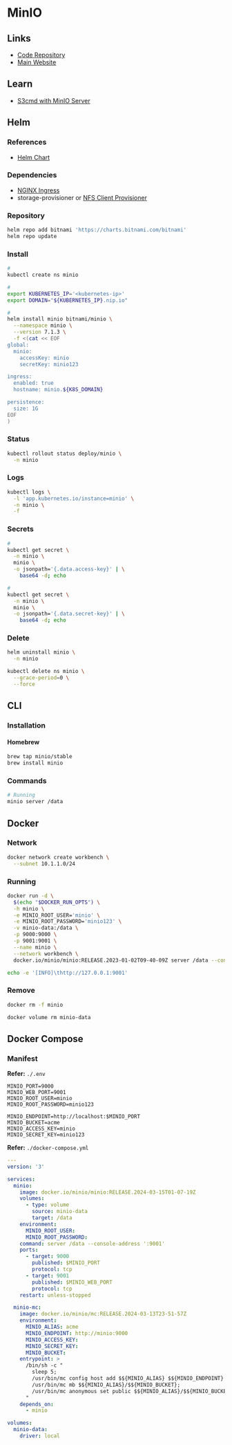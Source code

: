 # MinIO

<!--
helm3 install minio --namespace minio --create-namespace minio/minio-operator --version 4.1.0 -f kubernetes/manifests/minio-operator-values.yaml

https://github.com/jsa4000/Observable-Distributed-System/blob/7601330d7cba1532857b9933c7e673f311a50e44/kubernetes/manifests/minio-create-buckets.yaml
-->

## Links

- [Code Repository](https://github.com/minio/minio)
- [Main Website](https://min.io)

## Learn

- [S3cmd with MinIO Server](https://docs.min.io/docs/s3cmd-with-minio)

## Helm

### References

- [Helm Chart](https://github.com/bitnami/charts/tree/master/bitnami/minio)

### Dependencies

- [NGINX Ingress](/nginx-ingress.md)
- storage-provisioner or [NFS Client Provisioner](/nfs-client-provisioner.md)

### Repository

```sh
helm repo add bitnami 'https://charts.bitnami.com/bitnami'
helm repo update
```

### Install

```sh
#
kubectl create ns minio

#
export KUBERNETES_IP='<kubernetes-ip>'
export DOMAIN="${KUBERNETES_IP}.nip.io"

#
helm install minio bitnami/minio \
  --namespace minio \
  --version 7.1.3 \
  -f <(cat << EOF
global:
  minio:
    accessKey: minio
    secretKey: minio123

ingress:
  enabled: true
  hostname: minio.${K8S_DOMAIN}

persistence:
  size: 1G
EOF
)
```

### Status

```sh
kubectl rollout status deploy/minio \
  -n minio
```

### Logs

```sh
kubectl logs \
  -l 'app.kubernetes.io/instance=minio' \
  -n minio \
  -f
```

### Secrets

```sh
#
kubectl get secret \
  -n minio \
  minio \
  -o jsonpath='{.data.access-key}' | \
    base64 -d; echo

#
kubectl get secret \
  -n minio \
  minio \
  -o jsonpath='{.data.secret-key}' | \
    base64 -d; echo
```

### Delete

```sh
helm uninstall minio \
  -n minio

kubectl delete ns minio \
  --grace-period=0 \
  --force
```

## CLI

### Installation

#### Homebrew

```sh
brew tap minio/stable
brew install minio
```

### Commands

```sh
# Running
minio server /data
```

## Docker

### Network

```sh
docker network create workbench \
  --subnet 10.1.1.0/24
```

### Running

```sh
docker run -d \
  $(echo "$DOCKER_RUN_OPTS") \
  -h minio \
  -e MINIO_ROOT_USER='minio' \
  -e MINIO_ROOT_PASSWORD='minio123' \
  -v minio-data:/data \
  -p 9000:9000 \
  -p 9001:9001 \
  --name minio \
  --network workbench \
  docker.io/minio/minio:RELEASE.2023-01-02T09-40-09Z server /data --console-address ':9001'
```

```sh
echo -e '[INFO]\thttp://127.0.0.1:9001'
```

### Remove

```sh
docker rm -f minio

docker volume rm minio-data
```

## Docker Compose

### Manifest

**Refer:** `./.env`

```env
MINIO_PORT=9000
MINIO_WEB_PORT=9001
MINIO_ROOT_USER=minio
MINIO_ROOT_PASSWORD=minio123

MINIO_ENDPOINT=http://localhost:$MINIO_PORT
MINIO_BUCKET=acme
MINIO_ACCESS_KEY=minio
MINIO_SECRET_KEY=minio123
```

**Refer:** `./docker-compose.yml`

```yml
---
version: '3'

services:
  minio:
    image: docker.io/minio/minio:RELEASE.2024-03-15T01-07-19Z
    volumes:
      - type: volume
        source: minio-data
        target: /data
    environment:
      MINIO_ROOT_USER:
      MINIO_ROOT_PASSWORD:
    command: server /data --console-address ':9001'
    ports:
      - target: 9000
        published: $MINIO_PORT
        protocol: tcp
      - target: 9001
        published: $MINIO_WEB_PORT
        protocol: tcp
    restart: unless-stopped

  minio-mc:
    image: docker.io/minio/mc:RELEASE.2024-03-13T23-51-57Z
    environment:
      MINIO_ALIAS: acme
      MINIO_ENDPOINT: http://minio:9000
      MINIO_ACCESS_KEY:
      MINIO_SECRET_KEY:
      MINIO_BUCKET:
    entrypoint: >
      /bin/sh -c "
        sleep 5;
        /usr/bin/mc config host add $${MINIO_ALIAS} $${MINIO_ENDPOINT} $${MINIO_ACCESS_KEY} $${MINIO_SECRET_KEY};
        /usr/bin/mc mb $${MINIO_ALIAS}/$${MINIO_BUCKET};
        /usr/bin/mc anonymous set public $${MINIO_ALIAS}/$${MINIO_BUCKET};
      "
    depends_on:
      - minio

volumes:
  minio-data:
    driver: local
```
